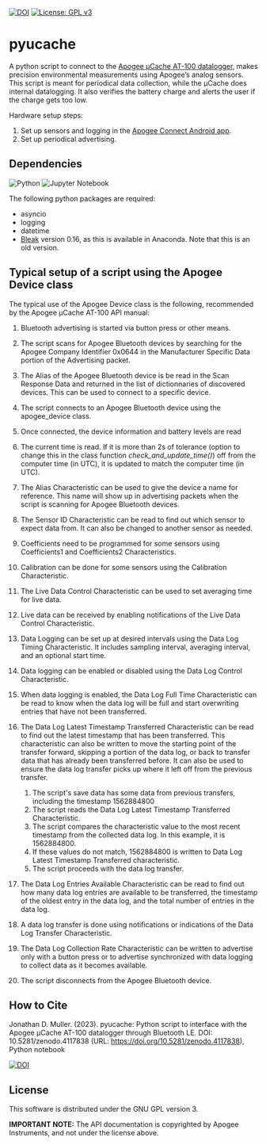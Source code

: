 [![DOI](https://zenodo.org/badge/DOI/10.5281/zenodo.4117838.svg)](https://doi.org/10.5281/zenodo.4117838)
[![License: GPL v3](https://img.shields.io/badge/License-GPLv3-blue.svg)](https://www.gnu.org/licenses/gpl-3.0)

# pyucache

A python script to connect to the [Apogee μCache AT-100 datalogger](https://www.apogeeinstruments.com/microcache-bluetooth-micro-logger/), makes precision environmental measurements using Apogee’s analog sensors. This script is meant for periodical data collection, while the μCache does internal datalogging. It also verifies the battery charge and alerts the user if the charge gets too low.

Hardware setup steps:
1. Set up sensors and logging in the [Apogee Connect Android app](https://play.google.com/store/apps/details?id=com.apogeeinstruments.apogeeconnect).
2. Set up periodical advertising.

## Dependencies

![Python](https://img.shields.io/badge/python-3670A0?style=for-the-badge&logo=python&logoColor=ffdd54)
![Jupyter Notebook](https://img.shields.io/badge/jupyter-%23FA0F00.svg?style=for-the-badge&logo=jupyter&logoColor=white)
<!--![Pandas](https://img.shields.io/badge/pandas-%23150458.svg?style=for-the-badge&logo=pandas&logoColor=white)
![NumPy](https://img.shields.io/badge/numpy-%23013243.svg?style=for-the-badge&logo=numpy&logoColor=white)-->

The following python packages are required:

<!--  - Pandas-->
<!--  - Numpy-->
  - asyncio
  - logging
  - datetime
  - [Bleak](https://github.com/hbldh/bleak) version 0.16, as this is available in Anaconda. Note that this is an old version.


## Typical setup of a script using the Apogee Device class

The typical use of the Apogee Device class is the following, recommended by the Apogee μCache AT-100 API manual:

1. Bluetooth advertising is started via button press or other means.
2. The script scans for Apogee Bluetooth devices by searching for the Apogee Company Identifier 0x0644 in the Manufacturer Specific Data portion of the Advertising packet.
3. The Alias of the Apogee Bluetooth device is be read in the Scan Response Data and returned in the list of dictionnaries of discovered devices. This can be used to connect to a specific device.
4. The script connects to an Apogee Bluetooth device using the apogee_device class.
5. Once connected, the device information and battery levels are read
6. The current time is read. If it is more than 2s of tolerance (option to change this in the class function _check_and_update_time()_) off from the computer time (in UTC), it is updated to match the computer time (in UTC).

6. The Alias Characteristic can be used to give the device a name for reference. This name will show up in advertising packets when the script is scanning for Apogee Bluetooth devices.
7. The Sensor ID Characteristic can be read to find out which sensor to expect data from. It can also be changed to another sensor as needed.
8. Coefficients need to be programmed for some sensors using Coefficients1 and Coefficients2 Characteristics.
9. Calibration can be done for some sensors using the Calibration Characteristic.
10. The Live Data Control Characteristic can be used to set averaging time for live data.
11. Live data can be received by enabling notifications of the Live Data Control Characteristic.
12. Data Logging can be set up at desired intervals using the Data Log Timing Characteristic. It includes sampling interval, averaging interval, and an optional start time.
13. Data logging can be enabled or disabled using the Data Log Control Characteristic.
14. When data logging is enabled, the Data Log Full Time Characteristic can be read to know when the data log will be full and start overwriting entries that have not been transferred.
15. The Data Log Latest Timestamp Transferred Characteristic can be read to find out the latest timestamp that has been transferred. This characteristic can also be written to move the starting point of the transfer forward, skipping a portion of the data log, or back to transfer data that has already been transferred before. It can also be used to ensure the data log transfer picks up where it left off from the previous transfer.
    1. The script's save data has some data from previous transfers, including the timestamp 1562884800
    2. The script reads the Data Log Latest Timestamp Transferred Characteristic.
    3. The script compares the characteristic value to the most recent timestamp from the collected data log. In this example, it is 1562884800.
    4. If these values do not match, 1562884800 is written to Data Log Latest Timestamp Transferred characteristic.
    5. The script proceeds with the data log transfer.
16. The Data Log Entries Available Characteristic can be read to find out how many data log entries are available to be transferred, the timestamp of the oldest entry in the data log, and the total number of entries in the data log.
17. A data log transfer is done using notifications or indications of the Data Log Transfer Characteristic.
18. The Data Log Collection Rate Characteristic can be written to advertise only with a button press or to advertise synchronized with data logging to collect data as it becomes available.
19. The script disconnects from the Apogee Bluetooth device.


## How to Cite

Jonathan D. Muller. (2023). pyucache: Python script to interface with the Apogee μCache AT-100 datalogger through Bluetooth LE. DOI: 10.5281/zenodo.4117838  (URL:
<https://doi.org/10.5281/zenodo.4117838>), Python notebook

[![DOI](https://zenodo.org/badge/DOI/10.5281/zenodo.4117838.svg)](https://doi.org/10.5281/zenodo.4117838)

## License

This software is distributed under the GNU GPL version 3.

**IMPORTANT NOTE:** The API documentation is copyrighted by Apogee Instruments, and not under the license above.

